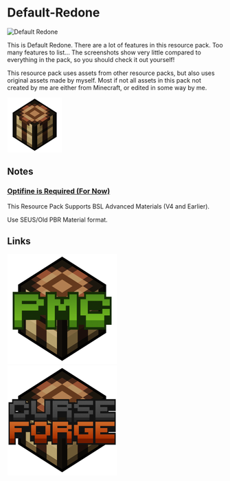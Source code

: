 # Default-Redone
![Default Redone](https://github.com/RyanCR03/Default-Redone/blob/main/defredanim.png)

This is Default Redone. There are a lot of features in this resource pack. Too many features to list... The screenshots show very little compared to everything in the pack, so you should check it out yourself!

This resource pack uses assets from other resource packs, but also uses original assets made by myself. Most if not all assets in this pack not created by me are either from Minecraft, or edited in some way by me.

<img src="https://github.com/RyanCR03/Default-Redone/blob/main/DefredCraftingTable.png" width="128">

## Notes
### [Optifine is Required (For Now)](https://optifine.net/downloads)



This Resource Pack Supports BSL Advanced Materials (V4 and Earlier).

Use SEUS/Old PBR Material format.

 
 ## Links

<a href="https://www.planetminecraft.com/texture-pack/default-redone/"><img src="https://github.com/RyanCR03/Default-Redone/blob/main/DefredCraftingTableLogoPMC.png" width="256"/></a>
<a href="https://www.curseforge.com/minecraft/texture-packs/default-redone"><img src="https://github.com/RyanCR03/Default-Redone/blob/main/DefredCraftingTableLogoCurseforge.png" width="256"/></a>
